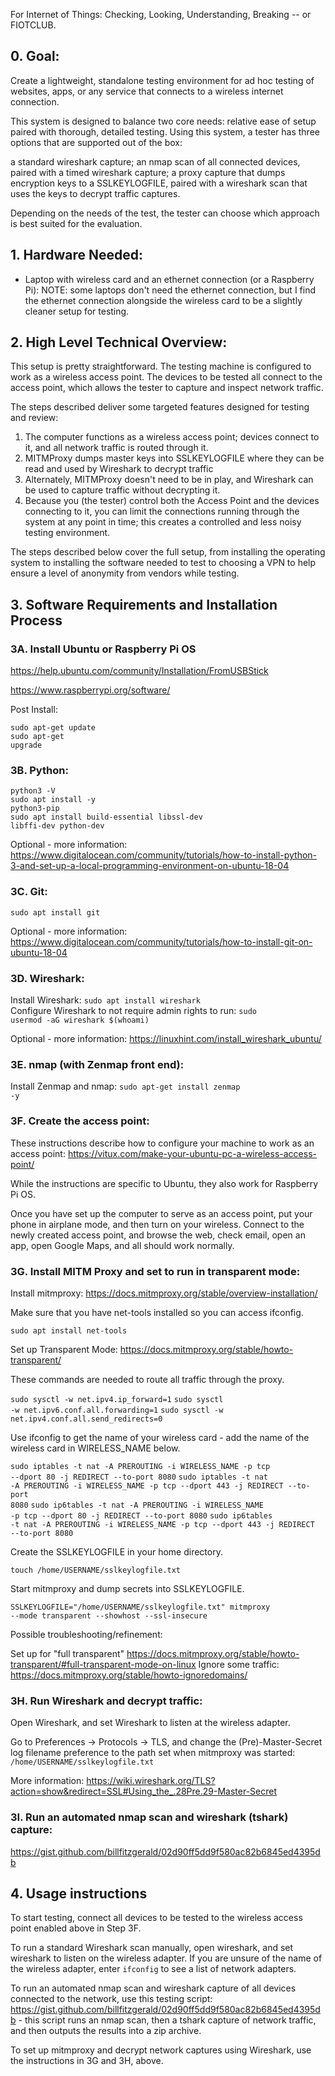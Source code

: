 For Internet of Things: Checking, Looking, Understanding, Breaking -- or FIOTCLUB.

<h2>0. Goal:</h2>

Create a lightweight, standalone testing environment for ad hoc testing of websites, apps, or any service that connects to a wireless internet connection.

This system is designed to balance two core needs: relative ease of setup paired with thorough, detailed testing. Using this system, a tester has three options that are supported out of the box:

a standard wireshark capture;
an nmap scan of all connected devices, paired with a timed wireshark capture;
a proxy capture that dumps encryption keys to a SSLKEYLOGFILE, paired with a wireshark scan that uses the keys to decrypt traffic captures.

Depending on the needs of the test, the tester can choose which approach is best suited for the evaluation.

<h2>1. Hardware Needed:</h2>

<ul>
<li>Laptop with wireless card and an ethernet connection (or a Raspberry Pi): NOTE: some laptops don't need the ethernet connection, but I find the ethernet connection alongside the wireless card to be a slightly cleaner setup for testing.</li>
</ul>

<h2>2. High Level Technical Overview:</h2>

This setup is pretty straightforward. The testing machine is configured to work as a wireless access point. The devices to be tested all connect to the access point, which allows the tester to capture and inspect network traffic.

The steps described deliver some targeted features designed for testing and review:

<ol>
<li>The computer functions as a wireless access point; devices connect to it, and all network traffic is routed through it.</li>
<li>MITMProxy dumps master keys into SSLKEYLOGFILE where they can be read and used by Wireshark to decrypt traffic</li>
<li>Alternately, MITMProxy doesn't need to be in play, and Wireshark can be used to capture traffic without decrypting it.</li>
<li>Because you (the tester) control both the Access Point and the devices connecting to it, you can limit the connections running through the system at any point in time; this creates a controlled and less noisy testing environment.</li>
</ol>

The steps described below cover the full setup, from installing the operating system to installing the software needed to test to choosing a VPN to help ensure a level of anonymity from vendors while testing.

<h2>3. Software Requirements and Installation Process</h2>

<h3>3A. Install Ubuntu or Raspberry Pi OS</h3>

https://help.ubuntu.com/community/Installation/FromUSBStick

https://www.raspberrypi.org/software/

Post Install:

<code>sudo apt-get update</code><br>
<code>sudo apt-get upgrade</code>

<h3>3B. Python:</h3>

<code>python3 -V</code><br>
<code>sudo apt install -y python3-pip</code><br>
<code>sudo apt install build-essential libssl-dev libffi-dev python-dev</code>

Optional - more information: https://www.digitalocean.com/community/tutorials/how-to-install-python-3-and-set-up-a-local-programming-environment-on-ubuntu-18-04

<h3>3C. Git:</h3>

<code>sudo apt install git</code>

Optional - more information: https://www.digitalocean.com/community/tutorials/how-to-install-git-on-ubuntu-18-04

<h3>3D. Wireshark:</h3>

Install Wireshark: <code>sudo apt install wireshark</code><br>
Configure Wireshark to not require admin rights to run: <code>sudo usermod -aG wireshark $(whoami)</code>

Optional - more information: https://linuxhint.com/install_wireshark_ubuntu/

<h3>3E. nmap (with Zenmap front end):</h3>

Install Zenmap and nmap: <code>sudo apt-get install zenmap -y</code>

<h3> 3F. Create the access point:</h3>

These instructions describe how to configure your machine to work as an access point: https://vitux.com/make-your-ubuntu-pc-a-wireless-access-point/

While the instructions are specific to Ubuntu, they also work for Raspberry Pi OS.

Once you have set up the computer to serve as an access point, put your phone in airplane mode, and then turn on your wireless. Connect to the newly created access point, and browse the web, check email, open an app, open Google Maps, and all should work normally.

<h3>3G. Install MITM Proxy and set to run in transparent mode:</h3>

Install mitmproxy: https://docs.mitmproxy.org/stable/overview-installation/

Make sure that you have net-tools installed so you can access ifconfig.

<code>sudo apt install net-tools</code>

Set up Transparent Mode: https://docs.mitmproxy.org/stable/howto-transparent/

These commands are needed to route all traffic through the proxy. 

<code>sudo sysctl -w net.ipv4.ip_forward=1</code>
<code>sudo sysctl -w net.ipv6.conf.all.forwarding=1</code>
<code>sudo sysctl -w net.ipv4.conf.all.send_redirects=0</code>

Use ifconfig to get the name of your wireless card - add the name of the wireless card in WIRELESS_NAME below.

<code>sudo iptables -t nat -A PREROUTING -i WIRELESS_NAME -p tcp --dport 80 -j REDIRECT --to-port 8080</code>
<code>sudo iptables -t nat -A PREROUTING -i WIRELESS_NAME -p tcp --dport 443 -j REDIRECT --to-port 8080</code>
<code>sudo ip6tables -t nat -A PREROUTING -i WIRELESS_NAME -p tcp --dport 80 -j REDIRECT --to-port 8080</code>
<code>sudo ip6tables -t nat -A PREROUTING -i WIRELESS_NAME -p tcp --dport 443 -j REDIRECT --to-port 8080</code>

Create the SSLKEYLOGFILE in your home directory.

<code>touch /home/USERNAME/sslkeylogfile.txt</code>

Start mitmproxy and dump secrets into SSLKEYLOGFILE.

<code>SSLKEYLOGFILE="/home/USERNAME/sslkeylogfile.txt" mitmproxy --mode transparent --showhost --ssl-insecure</code>

Possible troubleshooting/refinement:

Set up for "full transparent" https://docs.mitmproxy.org/stable/howto-transparent/#full-transparent-mode-on-linux
Ignore some traffic: https://docs.mitmproxy.org/stable/howto-ignoredomains/

<h3>3H. Run Wireshark and decrypt traffic:</h3>

Open Wireshark, and set Wireshark to listen at the wireless adapter. 

Go to Preferences -> Protocols -> TLS, and change the (Pre)-Master-Secret log filename preference to the path set when mitmproxy was started: <code>/home/USERNAME/sslkeylogfile.txt</code>

More information: https://wiki.wireshark.org/TLS?action=show&redirect=SSL#Using_the_.28Pre.29-Master-Secret

<h3>3I. Run an automated nmap scan and wireshark (tshark) capture:</h3>

https://gist.github.com/billfitzgerald/02d90ff5dd9f580ac82b6845ed4395db

<h2>4. Usage instructions</h2

To start testing, connect all devices to be tested to the wireless access point enabled above in Step 3F.

To run a standard Wireshark scan manually, open wireshark, and set wireshark to listen on the wireless adapter. If you are unsure of the name of the wireless adapter, enter <code>ifconfig</code> to see a list of network adapters.

To run an automated nmap scan and wireshark capture of all devices connected to the network, use this testing script: https://gist.github.com/billfitzgerald/02d90ff5dd9f580ac82b6845ed4395db - this script runs an nmap scan, then a tshark capture of network traffic, and then outputs the results into a zip archive.

To set up mitmproxy and decrypt network captures using Wireshark, use the instructions in 3G and 3H, above.
